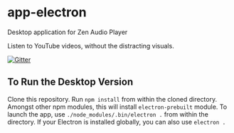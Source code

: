 # app-electron
Desktop application for Zen Audio Player

Listen to YouTube videos, without the distracting visuals.

[![Gitter](https://badges.gitter.im/Join%20Chat.svg)](https://gitter.im/zen-audio-player/zen-audio-player.github.io?utm_source=badge&utm_medium=badge&utm_campaign=pr-badge)



## To Run the Desktop Version
Clone this repository. Run `npm install` from within the cloned directory. Amongst other npm modules, this will install `electron-prebuilt` module. To launch the app, use `./node_modules/.bin/electron .` from within the directory. 
If your Electron is installed globally, you can also use `electron .`

